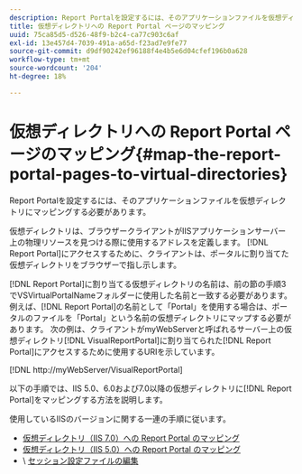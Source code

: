 ```yaml
---
description: Report Portalを設定するには、そのアプリケーションファイルを仮想ディレクトリにマッピングする必要があります。
title: 仮想ディレクトリへの Report Portal ページのマッピング
uuid: 75ca85d5-d526-48f9-b2c4-ca77c903c6af
exl-id: 13e457d4-7039-491a-a65d-f23ad7e9fe77
source-git-commit: d9df90242ef96188f4e4b5e6d04cfef196b0a628
workflow-type: tm+mt
source-wordcount: '204'
ht-degree: 18%

---
```


# 仮想ディレクトリへの Report Portal ページのマッピング{#map-the-report-portal-pages-to-virtual-directories}

Report Portalを設定するには、そのアプリケーションファイルを仮想ディレクトリにマッピングする必要があります。

仮想ディレクトリは、ブラウザークライアントがIISアプリケーションサーバー上の物理リソースを見つける際に使用するアドレスを定義します。 [!DNL Report Portal]にアクセスするために、クライアントは、ポータルに割り当てた仮想ディレクトリをブラウザーで指し示します。

[!DNL Report Portal]に割り当てる仮想ディレクトリの名前は、前の節の手順3でVSVirtualPortalNameフォルダーに使用した名前と一致する必要があります。 例えば、[!DNL Report Portal]の名前として「Portal」を使用する場合は、ポータルのファイルを「Portal」という名前の仮想ディレクトリにマップする必要があります。 次の例は、クライアントがmyWebServerと呼ばれるサーバー上の仮想ディレクトリ[!DNL VisualReportPortal]に割り当てられた[!DNL Report Portal]にアクセスするために使用するURIを示しています。

[!DNL http://myWebServer/VisualReportPortal]

以下の手順では、IIS 5.0、6.0および7.0以降の仮想ディレクトリに[!DNL Report Portal]をマッピングする方法を説明します。

使用しているIISのバージョンに関する一連の手順に従います。

* [仮想ディレクトリ（IIS 7.0）への Report Portal のマッピング](../../../../home/c-rpt-oview/c-install-rpt-port/c-virtual-dir/c-map-rpt-port-vdir-7.md#concept-9fc9595bb83147238965be4832df0a08)
* [仮想ディレクトリ（IIS 5.0）への Report Portal のマッピング](../../../../home/c-rpt-oview/c-install-rpt-port/c-virtual-dir/c-map-rpt-port-vdir-5.md#concept-402cb33c50d640e480098517140ffc74)
* \ [セッション設定ファイルの編集](../../../../home/c-rpt-oview/c-install-rpt-port/t-edit-sess-config-file.md#task-cf11c3a780bd4936afd3f64a6b30afc7)
